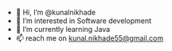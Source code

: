 - 👋 Hi, I’m @kunalnikhade
- 👀 I’m interested in Software development
- 🌱 I’m currently learning Java
- 📫 reach me on kunal.nikhade55@gmail.com

